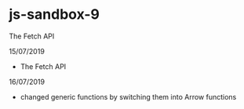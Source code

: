# js-sandbox-9
The Fetch API

15/07/2019
- The Fetch API

16/07/2019
- changed generic functions by switching them into Arrow functions